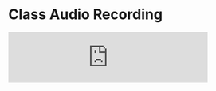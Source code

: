 # Class Audio Recording

<iframe src="https://anchor.fm/dgrothman/embed/episodes/CTH---Fall-2021---Class-1---Safe-People-e1866qm" height="102px" width="400px" frameborder="0" scrolling="no"></iframe>
